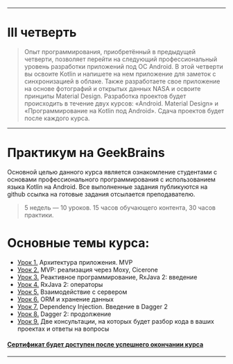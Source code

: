 ___

# III четверть
> Опыт программирования, приобретённый в предыдущей четверти, позволяет перейти на следующий профессиональный уровень разработки приложений под ОС Android. В этой четверти вы освоите Kotlin и напишете на нем приложение для заметок с синхронизацией в облаке. Также разработаете свое приложение на основе фотографий и открытых данных NASA и освоите принципы Material Design. Разработка проектов будет происходить в течение двух курсов: «Android. Material Design» и «Программирование на Kotlin под Android». Сдача проектов будет после каждого курса.

___

# Практикум на GeekBrains
Основной целью данного курса является ознакомление студентами с основами профессионального программирования с использованием языка Kotlin на Android.
Все выполненные задания публикуются на github ссылка на готовые задания отсылается преподавателю.

> 5 недель — 10 уроков. 15 часов обучающего контента, 30 часов практики.

# Основные темы курса:
* [Урок 1.]() Архитектура приложения. MVP
* [Урок 2.]() MVP: реализация через Moxy, Cicerone
* [Урок 3.]() Реактивное программирование, RxJava 2: введение
* [Урок 4.]() RxJava 2: операторы
* [Урок 5.]() Взаимодействие с сервером
* [Урок 6.]() ORM и хранение данных
* [Урок 7.]() Dependency Injection. Введение в Dagger 2
* [Урок 8.]() Dagger 2: продолжение
* [Урок 9.]() Две консультации, на которых будет разбор кода в ваших проектах и ответы на вопросы
#### [Сертификат будет доступен после успешнего окончании курса]()

____
